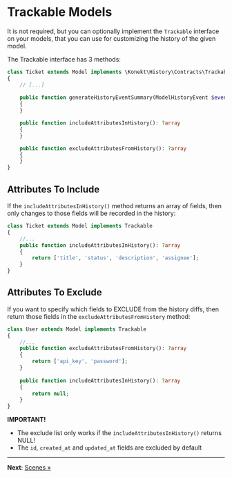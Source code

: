 # Trackable Models

It is not required, but you can optionally implement the `Trackable` interface on your models, that you can use for customizing
the history of the given model.

The Trackable interface has 3 methods:

```php
class Ticket extends Model implements \Konekt\History\Contracts\Trackable
{
    // [...]
    
    public function generateHistoryEventSummary(ModelHistoryEvent $event): ?string
    {
    }

    public function includeAttributesInHistory(): ?array
    {
    }

    public function excludeAttributesFromHistory(): ?array
    {
    }
}
```

## Attributes To Include

If the `includeAttributesInHistory()` method returns an array of fields, then only changes to those fields will be
recorded in the history:

```php
class Ticket extends Model implements Trackable
{
    //...
    public function includeAttributesInHistory(): ?array
    {
        return ['title', 'status', 'description', 'assignee'];
    }
}
```

## Attributes To Exclude

If you want to specify which fields to EXCLUDE from the history diffs, then return those fields in the
`excludeAttributesFromHistory` method:

```php
class User extends Model implements Trackable
{
    //...
    public function excludeAttributesFromHistory(): ?array
    {
        return ['api_key', 'password'];
    }
    
    public function includeAttributesInHistory(): ?array
    {
        return null;
    }
}
```

**IMPORTANT!**

- The exclude list only works if the `includeAttributesInHistory()` returns NULL!
- The `id`, `created_at` and `updated_at` fields are excluded by default

---

**Next**: [Scenes &raquo;](scenes.md)
